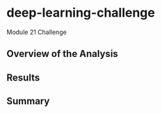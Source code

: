 # deep-learning-challenge
Module 21 Challenge

## Overview of the Analysis



## Results



## Summary